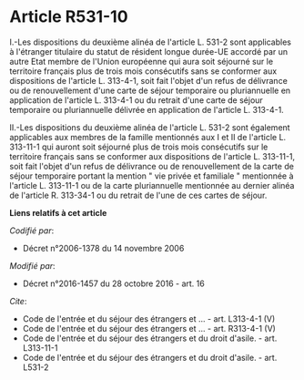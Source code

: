 # Article R531-10

I.-Les dispositions du deuxième alinéa de l'article L. 531-2 sont applicables à l'étranger titulaire du statut de résident
longue durée-UE accordé par un autre Etat membre de l'Union européenne qui aura soit séjourné sur le territoire français plus
de trois mois consécutifs sans se conformer aux dispositions de l'article L. 313-4-1, soit fait l'objet d'un refus de
délivrance ou de renouvellement d'une carte de séjour temporaire ou pluriannuelle en application de l'article L. 313-4-1 ou
du retrait d'une carte de séjour temporaire ou pluriannuelle délivrée en application de l'article L. 313-4-1. 

II.-Les dispositions du deuxième alinéa de l'article L. 531-2 sont également applicables aux membres de la famille mentionnés
aux I et II de l'article L. 313-11-1 qui auront soit séjourné plus de trois mois consécutifs sur le territoire français sans
se conformer aux dispositions de l'article L. 313-11-1, soit fait l'objet d'un refus de délivrance ou de renouvellement de la
carte de séjour temporaire portant la mention " vie privée et familiale " mentionnée à l'article L. 313-11-1 ou de la carte
pluriannuelle mentionnée au dernier alinéa de l'article R. 313-34-1 ou du retrait de l'une de ces cartes de séjour.

**Liens relatifs à cet article**

_Codifié par_:

  - Décret n°2006-1378 du 14 novembre 2006

_Modifié par_:

  - Décret n°2016-1457 du 28 octobre 2016 - art. 16

_Cite_:

  - Code de l'entrée et du séjour des étrangers et ... - art. L313-4-1 (V)
  - Code de l'entrée et du séjour des étrangers et ... - art. R313-4-1 (V)
  - Code de l'entrée et du séjour des étrangers et du droit d'asile. - art. L313-11-1
  - Code de l'entrée et du séjour des étrangers et du droit d'asile. - art. L531-2
